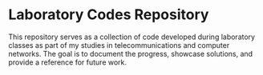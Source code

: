 # Laboratory Codes Repository

This repository serves as a collection of code developed during laboratory classes as part of my studies in telecommunications and computer networks. The goal is to document the progress, showcase solutions, and provide a reference for future work.
